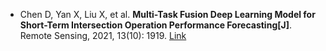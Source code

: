 * Chen D, Yan X, Liu X, et al. <b>Multi-Task Fusion Deep Learning Model for Short-Term Intersection Operation Performance Forecasting[J]</b>. Remote Sensing, 2021, 13(10): 1919. [Link](https://www.mdpi.com/1109142)